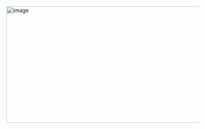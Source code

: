 <img width="2238" height="305" alt="image" src="https://github.com/user-attachments/assets/0d8af3e7-929d-4d23-b40c-f42e771140ad" />
